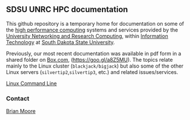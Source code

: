 ## SDSU UNRC HPC documentation

This github repository is a temporary home for documentation on some
of the [high performance
computing](https://www.sdstate.edu/information-technology/hpc-cluster-computing)
systems and services provided by the [University Networking and
Research
Computing](https://www.sdstate.edu/information-technology/university-networking-and-research-computing),
within [Information
Technology](https://www.sdstate.edu/information-technology) at [South
Dakota State University](https://www.sdstate.edu).

Previously, our most recent documentation was available in pdf form in
a shared folder on
[Box.com](https://sdsu.app.box.com/s/aet477q974ad872vz4v7v24jq5vxer6u),
(https://goo.gl/a8Z5MU).  The topics relate mainly to the Linux
cluster (`blackjack/bigjack`) but also some of the other Linux servers
(`silvertip2`,`silvertip3`, etc.) and related issues/services.

[Linux Command Line](linux_command_line/linux_cmd.md)


### Contact

[Brian Moore](https://www.sdstate.edu/directory/brian-moore)

